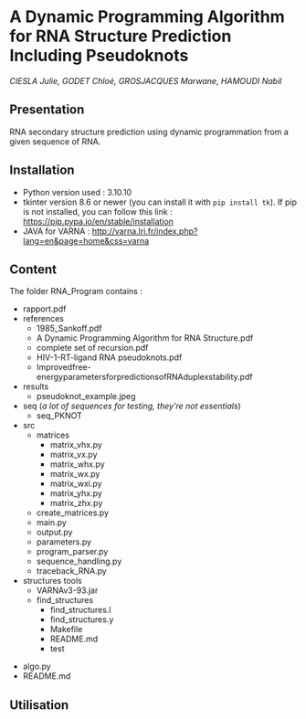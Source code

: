 # A Dynamic Programming Algorithm for RNA Structure Prediction Including Pseudoknots

*CIESLA Julie, GODET Chloé, GROSJACQUES Marwane, HAMOUDI Nabil*


## Presentation
RNA secondary structure prediction using dynamic programmation from a given sequence of RNA.

## Installation
- Python version used : 3.10.10
- tkinter version 8.6 or newer 
(you can install it with `pip install tk`). If pip is not installed, you can follow this link : https://pip.pypa.io/en/stable/installation
- JAVA for VARNA : http://varna.lri.fr/index.php?lang=en&page=home&css=varna

## Content
The folder RNA_Program contains : 
* rapport.pdf
* references
    * 1985_Sankoff.pdf
    * A Dynamic Programming Algorithm for RNA Structure.pdf
    * complete set of recursion.pdf
    * HIV-1-RT-ligand RNA pseudoknots.pdf
    * Improvedfree-energyparametersforpredictionsofRNAduplexstability.pdf
* results
    * pseudoknot_example.jpeg
* seq (*a lot of sequences for testing, they're not essentials*)
    * seq_PKNOT
* src
    * matrices
        * matrix_vhx.py
        * matrix_vx.py
        * matrix_whx.py
        * matrix_wx.py
        * matrix_wxi.py
        * matrix_yhx.py
        * matrix_zhx.py
    * create_matrices.py
    * main.py
    * output.py
    * parameters.py
    * program_parser.py
    * sequence_handling.py
    * traceback_RNA.py
* structures tools
    * VARNAv3-93.jar
    * find_structures
        * find_structures.l
        * find_structures.y
        * Makefile
        * README.md
        * test
- algo.py
- README.md

## Utilisation
